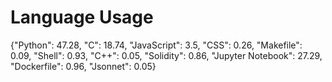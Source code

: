 # Language Usage


{"Python": 47.28, "C": 18.74, "JavaScript": 3.5, "CSS": 0.26, "Makefile": 0.09, "Shell": 0.93, "C++": 0.05, "Solidity": 0.86, "Jupyter Notebook": 27.29, "Dockerfile": 0.96, "Jsonnet": 0.05}